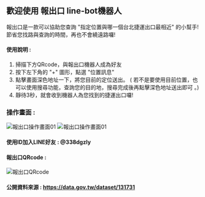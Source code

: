 ## 歡迎使用 報出口 line-bot機器人

報出口是一款可以協助您查詢 "指定位置與哪一個台北捷運出口最相近" 的小幫手!  節省您找路與查詢的時間，再也不會繞遠路囉!

#### 使用說明 :
1. 掃描下方QRcode，與報出口機器人成為好友
2. 按下左下角的 "+" 圖形，點選 "位置訊息"
3. 點擊畫面深色地址一下，將您目前的定位送出。
( 若不是要使用目前位置，也可以使用搜尋功能，查詢您的目的地，搜尋完成後再點擊深色地址送出即可 。)
4. 靜待3秒，就會收到機器人為您找到的捷運出口囉!

### 操作畫面 :
![報出口操作畫面01](https://i.imgur.com/wH3t6OZ.png) ![報出口操作畫面01](https://i.imgur.com/R0LVGnD.png)


#### 使用ID加入LINE好友 : @338dgzly
#### 報出口QRcode : 
![報出口QRcode](https://i.imgur.com/69e3S2O.png)

#### 公開資料來源 : https://data.gov.tw/dataset/131731